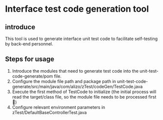 # Interface test code generation tool

## introduce

This tool is used to generate interface unit test code to facilitate self-testing by back-end personnel.

## Steps for usage

1. Introduce the modules that need to generate test code into the unit-test-code-generate/pom file.
2. Configure the module file path and package path in unit-test-code-generate/src/main/java/com/alizo/zTest/codeGen/TestCode.java
3. Execute the first method of TestCode to initialize (the initial process will read the target/class file, so the module file needs to be processed first🧬)
4. Configure relevant environment parameters in zTest/DefaultBaseControllerTest.java
